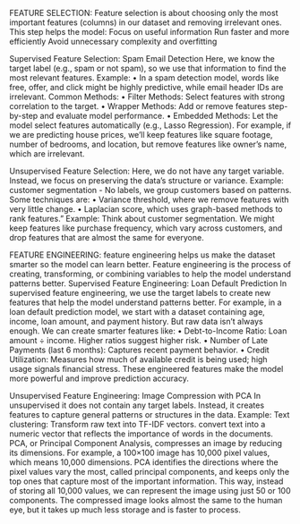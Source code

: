 FEATURE SELECTION:
Feature selection is about choosing only the most important features (columns) in our dataset and removing irrelevant ones.
This step helps the model:
 Focus on useful information
 Run faster and more efficiently
 Avoid unnecessary complexity and overfitting

Supervised Feature Selection: Spam Email Detection
Here, we know the target label (e.g., spam or not spam), so we use that information to find the most relevant features.
Example:
•	In a spam detection model, words like free, offer, and click might be highly predictive, while email header IDs are irrelevant.
Common Methods:
•	Filter Methods: Select features with strong correlation to the target.
•	Wrapper Methods: Add or remove features step-by-step and evaluate model performance.
•	Embedded Methods: Let the model select features automatically (e.g., Lasso Regression).
For example, if we are predicting house prices, we’ll keep features like square footage, number of bedrooms, and location, but remove features like owner’s name, which are irrelevant.

Unsupervised Feature Selection: Here, we do not have any target variable. Instead, we focus on preserving the data’s structure or variance.
Example: customer segmentation - No labels, we group customers based on patterns.
Some techniques are:
•	Variance threshold, where we remove features with very little change.
•	Laplacian score, which uses graph-based methods to rank features.”
Example:
Think about customer segmentation. We might keep features like purchase frequency, which vary across customers, and drop features that are almost the same for everyone.


FEATURE ENGINEERING:
feature engineering helps us make the dataset smarter so the model can learn better.
Feature engineering is the process of creating, transforming, or combining variables to help the model understand patterns better.
Supervised Feature Engineering: Loan Default Prediction
In supervised feature engineering, we use the target labels to create new features that help the model understand patterns better.
For example, in a loan default prediction model, we start with a dataset containing age, income, loan amount, and payment history. But raw data isn’t always enough.
We can create smarter features like:
•	Debt-to-Income Ratio: Loan amount ÷ income. Higher ratios suggest higher risk.
•	Number of Late Payments (last 6 months): Captures recent payment behavior.
•	Credit Utilization: Measures how much of available credit is being used; high usage signals financial stress.
These engineered features make the model more powerful and improve prediction accuracy.

Unsupervised Feature Engineering: Image Compression with PCA
In unsupervised it does not contain any target labels. Instead, it creates features to capture general patterns or structures in the data.
Example: Text clustering: Transform raw text into TF-IDF vectors. convert text into a numeric vector that reflects the importance of words in the documents.
PCA, or Principal Component Analysis, compresses an image by reducing its dimensions. For example, a 100×100 image has 10,000 pixel values, which means 10,000 dimensions. PCA identifies the directions where the pixel values vary the most, called principal components, and keeps only the top ones that capture most of the important information. This way, instead of storing all 10,000 values, we can represent the image using just 50 or 100 components. The compressed image looks almost the same to the human eye, but it takes up much less storage and is faster to process.
